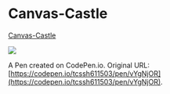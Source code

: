 # Canvas-Castle

[Canvas-Castle](https://tcssh611503.github.io/Canvas-Castle/index.html)

![](https://i.imgur.com/vaHY8oP.png)

A Pen created on CodePen.io. Original URL: [https://codepen.io/tcssh611503/pen/vYgNjOR](https://codepen.io/tcssh611503/pen/vYgNjOR).
